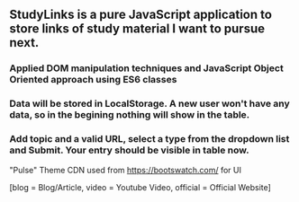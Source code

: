 ## StudyLinks is a pure JavaScript application to store links of study material I want to pursue next.

### Applied DOM manipulation techniques and JavaScript Object Oriented approach using ES6 classes

### Data will be stored in LocalStorage. A new user won't have any data, so in the begining nothing will show in the table.

### Add topic and a valid URL, select a type from the dropdown list and Submit. Your entry should be visible in table now.



"Pulse" Theme CDN used from https://bootswatch.com/ for UI

[blog = Blog/Article, video = Youtube Video, official = Official Website]





